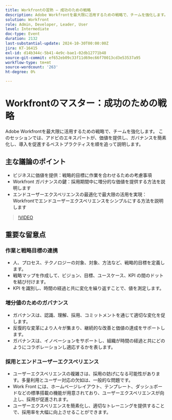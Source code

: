 ```yaml
---
title: Workfrontの習熟 – 成功のための戦略
description: Adobe Workfrontを最大限に活用するための戦略で、チームを強化します。 このセッションでは、アドビのエキスパートが、価値を提供し、ガバナンスを簡素化し、導入を促進するベストプラクティスを順を追って説明します。
solution: Workfront
role: Admin, Developer, Leader, User
level: Intermediate
doc-type: Event
duration: 2132
last-substantial-update: 2024-10-30T00:00:00Z
jira: KT-16415
exl-id: d14b344c-5b41-4e9c-bae1-02db12771b48
source-git-commit: ef652eb09c33f11d69ec66f70013cd3e53537a95
workflow-type: tm+mt
source-wordcount: '263'
ht-degree: 0%

---
```


# Workfrontのマスター：成功のための戦略

Adobe Workfrontを最大限に活用するための戦略で、チームを強化します。 このセッションでは、アドビのエキスパートが、価値を提供し、ガバナンスを簡素化し、導入を促進するベストプラクティスを順を追って説明します。

## 主な議論のポイント

* ビジネスに価値を提供：戦略的目標に作業を合わせるための考慮事項
* Workfront ガバナンスの鍵：採用期間中に増分的な価値を提供する方法を説明します
* エンドユーザーエクスペリエンスの最適化で最大限の活用を実現：Workfrontでエンドユーザーエクスペリエンスをシンプルにする方法を説明します

>[!VIDEO](https://video.tv.adobe.com/v/3435746/?learn=on)

## 重要な留意点

### 作業と戦略目標の連携

* 人、プロセス、テクノロジーの対象、対象、方法など、戦略的目標を定義します。
* 戦略マップを作成して、ビジョン、目標、ユースケース、KPI の間のドットを結び付けます。
* KPI を識別し、時間の経過と共に変化を繰り返すことで、値を測定します。

### 増分値のためのガバナンス

* ガバナンスは、認識、理解、採用、コミットメントを通じて適切な変化を促します。
* 反復的な変革により人々が集まり、継続的な改善と価値の達成をサポートします。
* ガバナンスは、イノベーションをサポートし、組織が時間の経過と共にどのようにコラボレーションし適応するかを表します。

### 採用とエンドユーザーエクスペリエンス

* ユーザーエクスペリエンスの複雑さは、採用の妨げになる可能性があります。多量利用とユーザー対応の欠如は、一般的な問題です。
* Work Front には、ホームページレイアウト、テンプレート、ダッシュボードなどの標準搭載の機能が用意されており、ユーザーエクスペリエンスが向上し、採用が促進されます。
* ユーザーエクスペリエンスを簡素化し、適切なトレーニングを提供することで、採用率を大幅に向上させることができます。

